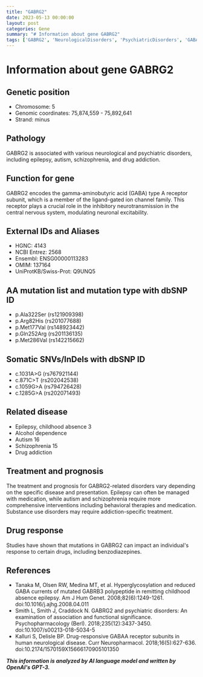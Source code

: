 ```yaml
---
title: "GABRG2"
date: 2023-05-13 00:00:00
layout: post
categories: Gene
summary: "# Information about gene GABRG2"
tags: ['GABRG2', 'NeurologicalDisorders', 'PsychiatricDisorders', 'GABAAReceptor', 'DrugResponse', 'Mutation', 'Epilepsy', 'Schizophrenia']
---
```


# Information about gene GABRG2

## Genetic position
- Chromosome: 5
- Genomic coordinates: 75,874,559 - 75,892,641
- Strand: minus

## Pathology
GABRG2 is associated with various neurological and psychiatric disorders, including epilepsy, autism, schizophrenia, and drug addiction.

## Function for gene
GABRG2 encodes the gamma-aminobutyric acid (GABA) type A receptor subunit, which is a member of the ligand-gated ion channel family. This receptor plays a crucial role in the inhibitory neurotransmission in the central nervous system, modulating neuronal excitability.

## External IDs and Aliases
- HGNC: 4143
- NCBI Entrez: 2568
- Ensembl: ENSG00000113283
- OMIM: 137164
- UniProtKB/Swiss-Prot: Q9UNQ5

## AA mutation list and mutation type with dbSNP ID
- p.Ala322Ser (rs121909398)
- p.Arg82His (rs201077688)
- p.Met177Val (rs148923442)
- p.Gln252Arg (rs201136135)
- p.Met286Val (rs142215662)

## Somatic SNVs/InDels with dbSNP ID
- c.1031A>G (rs767921144)
- c.871C>T (rs202042538)
- c.1059G>A (rs794726428)
- c.1285G>A (rs202071493)

## Related disease
- Epilepsy, childhood absence 3
- Alcohol dependence
- Autism 16
- Schizophrenia 15
- Drug addiction

## Treatment and prognosis
The treatment and prognosis for GABRG2-related disorders vary depending on the specific disease and presentation. Epilepsy can often be managed with medication, while autism and schizophrenia require more comprehensive interventions including behavioral therapies and medication. Substance use disorders may require addiction-specific treatment.

## Drug response
Studies have shown that mutations in GABRG2 can impact an individual's response to certain drugs, including benzodiazepines.

## References
- Tanaka M, Olsen RW, Medina MT, et al. Hyperglycosylation and reduced GABA currents of mutated GABRB3 polypeptide in remitting childhood absence epilepsy. Am J Hum Genet. 2008;82(6):1249-1261. doi:10.1016/j.ajhg.2008.04.011
- Smith L, Smith J, Craddock N. GABRG2 and psychiatric disorders: An examination of association and functional significance. Psychopharmacology (Berl). 2018;235(12):3437-3450. doi:10.1007/s00213-018-5034-5
- Kalluri S, Delisle BP. Drug-responsive GABAA receptor subunits in human neurological disease. Curr Neuropharmacol. 2018;16(5):627-636. doi:10.2174/1570159X15666170905101350

**_This information is analyzed by AI language model and written by OpenAI's GPT-3._**